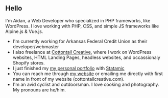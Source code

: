 ## Hello
I'm Aidan, a Web Developer who specialized in PHP frameworks, like WordPress. I love working with PHP, CSS, and simple JS frameworks like Alpine.js & Vue.js.
- I'm currently working for Arkansas Federal Credit Union as their developer/webmaster
- I also freelance at [Cottontail Creative](https://cottontailcreative.com), where I work on WordPress websites, HTML Landing Pages, headless websites, and occassionaly Shopify stores.
- I just finished my [my personal portfolio](https://github.com/aidanweltner/folio22) with [Statamic](https://statamic.com)
- You can reach me through [my website](https://cottontailcreative.com) or emailing me directly with first name in front of my website \(cottontailcreative.com\).
- I'm an avid cyclist and outdoorsman. I love cooking and photography. My pronouns are he/him.
